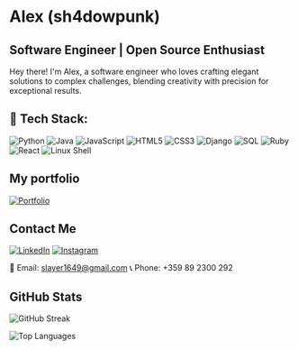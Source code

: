 # Alex (sh4dowpunk)

## Software Engineer | Open Source Enthusiast

Hey there! I'm Alex, a software engineer who loves crafting elegant solutions to complex challenges, blending creativity with precision for exceptional results.

## 🚀 **Tech Stack:**

![Python](https://img.shields.io/badge/-Python-3776AB?style=for-the-badge&logo=python&logoColor=white) ![Java](https://img.shields.io/badge/-Java-007396?style=for-the-badge&logo=java&logoColor=white) ![JavaScript](https://img.shields.io/badge/-JavaScript-F7DF1E?style=for-the-badge&logo=javascript&logoColor=black) ![HTML5](https://img.shields.io/badge/-HTML5-E34F26?style=for-the-badge&logo=html5&logoColor=white) ![CSS3](https://img.shields.io/badge/-CSS3-1572B6?style=for-the-badge&logo=css3&logoColor=white) ![Django](https://img.shields.io/badge/-Django-092E20?style=for-the-badge&logo=django&logoColor=white) ![SQL](https://img.shields.io/badge/-SQL-4479A1?style=for-the-badge&logo=postgresql&logoColor=white) ![Ruby](https://img.shields.io/badge/-Ruby-CC342D?style=for-the-badge&logo=ruby&logoColor=white) ![React](https://img.shields.io/badge/-React-61DAFB?style=for-the-badge&logo=react&logoColor=black) ![Linux Shell](https://img.shields.io/badge/-Linux%20Shell-4EAA25?style=for-the-badge&logo=gnu-linux&logoColor=white)

## **My portfolio**

[![Portfolio](https://img.shields.io/badge/Portfolio-Visit%20my%20webpage-orange?style=for-the-badge&logo=web&logoColor=white)](https://sh4dowpunk.github.io/)

## **Contact Me**

[![LinkedIn](https://img.shields.io/badge/LinkedIn-Alex%20-blue?style=for-the-badge&logo=linkedin&logoColor=white&link=https://www.linkedin.com/in/shadowpunk/)](https://www.linkedin.com/in/shadowpunk/) [![Instagram](https://img.shields.io/badge/Instagram-%40sh4dowpunk-red?style=for-the-badge&logo=instagram&logoColor=white&link=https://www.instagram.com/sh4dowpunk/)](https://www.instagram.com/sh4dowpunk/)

📧 Email: [slayer1649@gmail.com](mailto:slayer1649@gmail.com) 📞 Phone: +359 89 2300 292

## **GitHub Stats**

![GitHub Streak](http://github-readme-streak-stats.herokuapp.com/?user=sh4dowpunk&theme=dark&background=20232a&fire=FFA500)

![Top Languages](https://github-readme-stats-sigma-five.vercel.app/api/top-langs/?username=sh4dowpunk&theme=dark&line_height=40&hide=css&bg_color=20232a)
